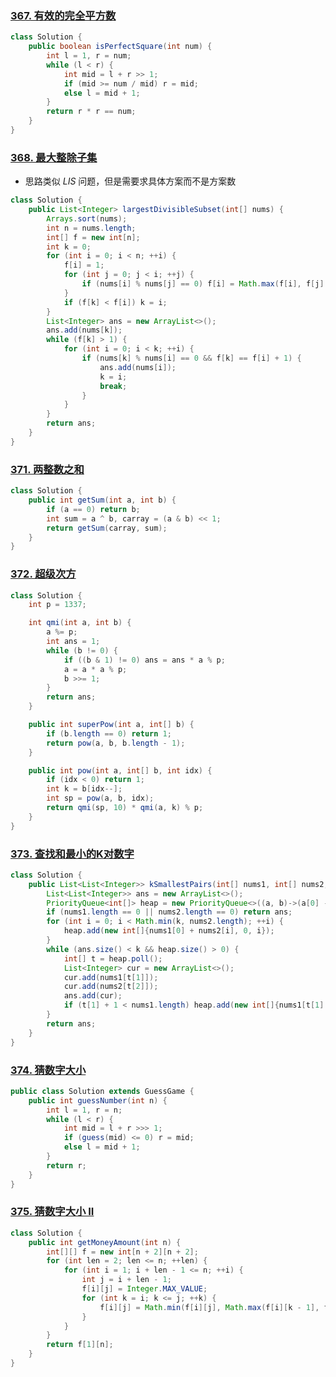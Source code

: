 ### [367. 有效的完全平方数](https://leetcode-cn.com/problems/valid-perfect-square/)

```java
class Solution {
    public boolean isPerfectSquare(int num) {
        int l = 1, r = num;
        while (l < r) {
            int mid = l + r >> 1;
            if (mid >= num / mid) r = mid;
            else l = mid + 1;
        }
        return r * r == num;
    }
}
```

### [368. 最大整除子集](https://leetcode-cn.com/problems/largest-divisible-subset/)

* 思路类似 $LIS$ 问题，但是需要求具体方案而不是方案数

```java
class Solution {
    public List<Integer> largestDivisibleSubset(int[] nums) {
        Arrays.sort(nums);
        int n = nums.length;
        int[] f = new int[n];
        int k = 0;
        for (int i = 0; i < n; ++i) {
            f[i] = 1;
            for (int j = 0; j < i; ++j) {
                if (nums[i] % nums[j] == 0) f[i] = Math.max(f[i], f[j] + 1);
            }
            if (f[k] < f[i]) k = i;
        }
        List<Integer> ans = new ArrayList<>();
        ans.add(nums[k]);
        while (f[k] > 1) {
            for (int i = 0; i < k; ++i) {
                if (nums[k] % nums[i] == 0 && f[k] == f[i] + 1) {
                    ans.add(nums[i]);
                    k = i;
                    break;
                }
            }
        }
        return ans;
    }
}
```

### [371. 两整数之和](https://leetcode-cn.com/problems/sum-of-two-integers/)

```java
class Solution {
    public int getSum(int a, int b) {
        if (a == 0) return b;
        int sum = a ^ b, carray = (a & b) << 1;
        return getSum(carray, sum);
    }
}
```

### [372. 超级次方](https://leetcode-cn.com/problems/super-pow/)

```java
class Solution {
    int p = 1337;

    int qmi(int a, int b) {
        a %= p;
        int ans = 1;
        while (b != 0) {
            if ((b & 1) != 0) ans = ans * a % p;
            a = a * a % p;
            b >>= 1;
        }
        return ans;
    }

    public int superPow(int a, int[] b) {
        if (b.length == 0) return 1;
        return pow(a, b, b.length - 1);
    }

    public int pow(int a, int[] b, int idx) {
        if (idx < 0) return 1;
        int k = b[idx--];
        int sp = pow(a, b, idx);
        return qmi(sp, 10) * qmi(a, k) % p;
    }
}
```

### [373. 查找和最小的K对数字](https://leetcode-cn.com/problems/find-k-pairs-with-smallest-sums/)

```java
class Solution {
    public List<List<Integer>> kSmallestPairs(int[] nums1, int[] nums2, int k) {
        List<List<Integer>> ans = new ArrayList<>();
        PriorityQueue<int[]> heap = new PriorityQueue<>((a, b)->(a[0] - b[0]));
        if (nums1.length == 0 || nums2.length == 0) return ans;
        for (int i = 0; i < Math.min(k, nums2.length); ++i) {
            heap.add(new int[]{nums1[0] + nums2[i], 0, i});
        }
        while (ans.size() < k && heap.size() > 0) {
            int[] t = heap.poll();
            List<Integer> cur = new ArrayList<>();
            cur.add(nums1[t[1]]);
            cur.add(nums2[t[2]]);
            ans.add(cur);
            if (t[1] + 1 < nums1.length) heap.add(new int[]{nums1[t[1] + 1] + nums2[t[2]], t[1] + 1, t[2]});
        }
        return ans;
    }
}
```

### [374. 猜数字大小](https://leetcode-cn.com/problems/guess-number-higher-or-lower/)

```java
public class Solution extends GuessGame {
    public int guessNumber(int n) {
        int l = 1, r = n;
        while (l < r) {
            int mid = l + r >>> 1;
            if (guess(mid) <= 0) r = mid;
            else l = mid + 1;
        }
        return r;
    }
}
```

### [375. 猜数字大小 II](https://leetcode-cn.com/problems/guess-number-higher-or-lower-ii/)

```java
class Solution {
    public int getMoneyAmount(int n) {
        int[][] f = new int[n + 2][n + 2];
        for (int len = 2; len <= n; ++len) {
            for (int i = 1; i + len - 1 <= n; ++i) {
                int j = i + len - 1;
                f[i][j] = Integer.MAX_VALUE;
                for (int k = i; k <= j; ++k) {
                    f[i][j] = Math.min(f[i][j], Math.max(f[i][k - 1], f[k + 1][j]) + k);
                }
            }
        }
        return f[1][n];
    }
}
```







